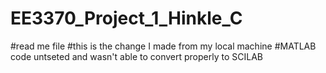 # EE3370_Project_1_Hinkle_C
#read me file
#this is the change I made from my local machine
#MATLAB code untseted and wasn't able to convert properly to SCILAB